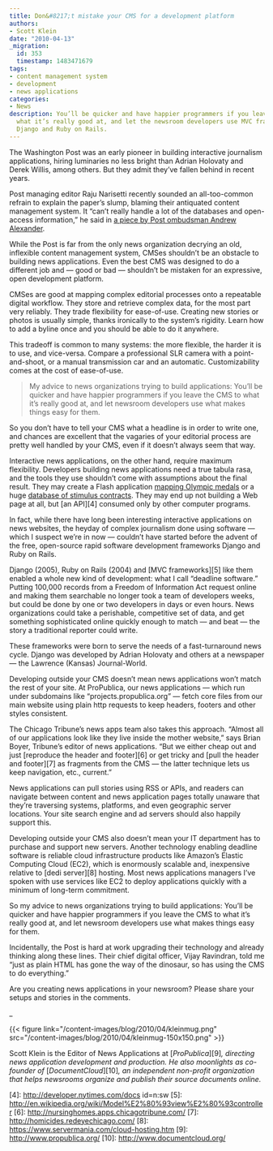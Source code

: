 ```yaml
---
title: Don&#8217;t mistake your CMS for a development platform
authors:
- Scott Klein
date: "2010-04-13"
_migration:
  id: 353
  timestamp: 1483471679
tags:
- content management system
- development
- news applications
categories:
- News
description: You’ll be quicker and have happier programmers if you leave the CMS to
  what it’s really good at, and let the newsroom developers use MVC frameworks like
  Django and Ruby on Rails.
---
```


The Washington Post was an early pioneer in building interactive journalism applications, hiring luminaries no less bright than Adrian Holovaty and Derek Willis, among others. But they admit they’ve fallen behind in recent years.

Post managing editor Raju Narisetti recently sounded an all-too-common refrain to explain the paper&#8217;s slump, blaming their antiquated content management system. It &#8220;can&#8217;t really handle a lot of the databases and open-access information,&#8221; he said in [a piece by Post ombudsman Andrew Alexander][1].

While the Post is far from the only news organization decrying an old, inflexible content management system, CMSes shouldn&#8217;t be an obstacle to building news applications. Even the best CMS was designed to do a different job and &#8212; good or bad &#8212; shouldn&#8217;t be mistaken for an expressive, open development platform.

CMSes are good at mapping complex editorial processes onto a repeatable digital workflow. They store and retrieve complex data, for the most part very reliably. They trade flexibility for ease-of-use. Creating new stories or photos is usually simple, thanks ironically to the system&#8217;s rigidity. Learn how to add a byline once and you should be able to do it anywhere.

This tradeoff is common to many systems: the more flexible, the harder it is to use, and vice-versa. Compare a professional SLR camera with a point-and-shoot, or a manual transmission car and an automatic. Customizability comes at the cost of ease-of-use.

> My advice to news organizations trying to build applications: You’ll be quicker and have happier programmers if you leave the CMS to what it’s really good at, and let newsroom developers use what makes things easy for them.

So you don’t have to tell your CMS what a headline is in order to write one, and chances are excellent that the vagaries of your editorial process are pretty well handled by your CMS, even if it doesn’t always seem that way.

Interactive news applications, on the other hand, require maximum flexibility. Developers building news applications need a true tabula rasa, and the tools they use shouldn&#8217;t come with assumptions about the final result. They may create a Flash application [mapping Olympic medals][2] or a huge [database of stimulus contracts][3]. They may end up not building a Web page at all, but [an API][4] consumed only by other computer programs.

In fact, while there have long been interesting interactive applications on news websites, the heyday of complex journalism done using software &#8212; which I suspect we’re in now &#8212; couldn’t have started before the advent of the free, open-source rapid software development frameworks Django and Ruby on Rails.

Django (2005), Ruby on Rails (2004) and [MVC frameworks][5] like them enabled a whole new kind of development: what I call “deadline software.” Putting 100,000 records from a Freedom of Information Act request online and making them searchable no longer took a team of developers weeks, but could be done by one or two developers in days or even hours. News organizations could take a perishable, competitive set of data, and get something sophisticated online quickly enough to match &#8212; and beat &#8212; the story a traditional reporter could write.

These frameworks were born to serve the needs of a fast-turnaround news cycle. Django was developed by Adrian Holovaty and others at a newspaper &#8212; the Lawrence (Kansas) Journal-World.

Developing outside your CMS doesn’t mean news applications won&#8217;t match the rest of your site. At ProPublica, our news applications &#8212; which run under subdomains like &#8220;projects.propublica.org&#8221; &#8212; fetch core files from our main website using plain http requests to keep headers, footers and other styles consistent.

The Chicago Tribune&#8217;s news apps team also takes this approach. &#8220;Almost all of our applications look like they live inside the mother website,&#8221; says Brian Boyer, Tribune&#8217;s editor of news applications. &#8220;But we either cheap out and just [reproduce the header and footer][6] or get tricky and [pull the header and footer][7] as fragments from the CMS &#8212; the latter technique lets us keep navigation, etc., current.&#8221;

News applications can pull stories using RSS or APIs, and readers can navigate between content and news application pages totally unaware that they&#8217;re traversing systems, platforms, and even geographic server locations. Your site search engine and ad servers should also happily support this.

Developing outside your CMS also doesn&#8217;t mean your IT department has to purchase and support new servers. Another technology enabling deadline software is reliable cloud infrastructure products like Amazon’s Elastic Computing Cloud (EC2), which is enormously scalable and, inexpensive relative to [dedi server][8] hosting. Most news applications managers I&#8217;ve spoken with use services like EC2 to deploy applications quickly with a minimum of long-term commitment.

So my advice to news organizations trying to build applications: You’ll be quicker and have happier programmers if you leave the CMS to what it’s really good at, and let newsroom developers use what makes things easy for them.

Incidentally, the Post is hard at work upgrading their technology and already thinking along these lines. Their chief digital officer, Vijay Ravindran, told me &#8220;just as plain HTML has gone the way of the dinosaur, so has using the CMS to do everything.&#8221;

Are you creating news applications in your newsroom? Please share your setups and stories in the comments.

_

{{< figure link="/content-images/blog/2010/04/kleinmug.png" src="/content-images/blog/2010/04/kleinmug-150x150.png" >}}</p> 

Scott Klein is the Editor of News Applications at </em>[_ProPublica_][9]_, directing news application development and production. He also moonlights as co-founder of_ [_DocumentCloud_][10]_, an independent non-profit organization that helps newsrooms organize and publish their source documents online._

 [1]: http://www.washingtonpost.com/wp-dyn/content/article/2010/03/12/AR2010031203408.html
 [2]: http://2010games.nytimes.com/medals/map.html
 [3]: http://projects.propublica.org/recovery/
 [4]: http://developer.nytimes.com/docs id=n:sw
 [5]: http://en.wikipedia.org/wiki/Model%E2%80%93view%E2%80%93controller
 [6]: http://nursinghomes.apps.chicagotribune.com/
 [7]: http://homicides.redeyechicago.com/
 [8]: https://www.servermania.com/cloud-hosting.htm
 [9]: http://www.propublica.org/
 [10]: http://www.documentcloud.org/